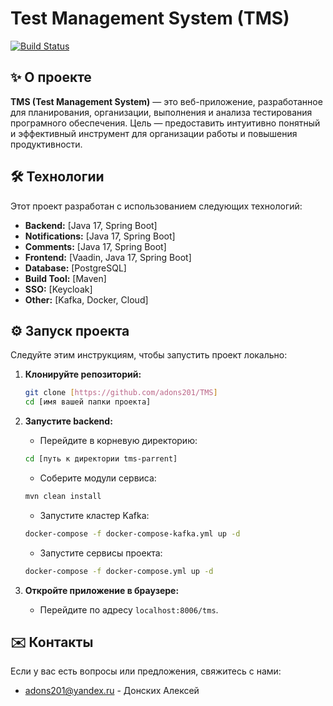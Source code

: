 # Test Management System (TMS)

[![Build Status](https://img.shields.io/badge/build-green)](https://github.com/adons201/TMS)

## ✨ О проекте

**TMS (Test Management System)** — это веб-приложение, разработанное для планирования, организации, выполнения и анализа тестирования програмного обеспечения. Цель — предоставить интуитивно понятный и эффективный инструмент для организации работы и повышения продуктивности.

## 🛠️ Технологии

Этот проект разработан с использованием следующих технологий:

*   **Backend:** [Java 17, Spring Boot]
*   **Notifications:** [Java 17, Spring Boot]
*   **Comments:** [Java 17, Spring Boot]
*   **Frontend:** [Vaadin, Java 17, Spring Boot]
*   **Database:** [PostgreSQL]
*   **Build Tool:** [Maven]
*   **SSO:** [Keycloak]
*   **Other:** [Kafka, Docker, Cloud]

## ⚙️ Запуск проекта

Следуйте этим инструкциям, чтобы запустить проект локально:

1.  **Клонируйте репозиторий:**

    ```bash
    git clone [https://github.com/adons201/TMS]
    cd [имя вашей папки проекта]
    ```

2.  **Запустите backend:**

    *   Перейдите в корневую директорию:
    ```bash
    cd [путь к директории tms-parrent]
    ```
    *   Соберите модули сервиса:
    ```bash
    mvn clean install
    ```
    *   Запустите кластер Kafka:
    ```bash
    docker-compose -f docker-compose-kafka.yml up -d
    ```
    *   Запустите сервисы проекта:
    ```bash
    docker-compose -f docker-compose.yml up -d
    ```

3.  **Откройте приложение в браузере:**

    *   Перейдите по адресу `localhost:8006/tms`.

## ✉️ Контакты

Если у вас есть вопросы или предложения, свяжитесь с нами:

*   adons201@yandex.ru - Донских Алексей
